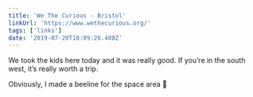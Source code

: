 ```yaml
---
title: 'We The Curious - Bristol'
linkUrl: 'https://www.wethecurious.org/'
tags: ['links'] 
date: '2019-07-20T18:09:26.408Z'
---
```

We took the kids here today and it was really good. If you’re in the south west, it’s really worth a trip.

Obviously, I made a beeline for the space area 🚀  